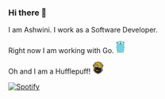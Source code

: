 ### Hi there 👋
I am Ashwini. I work as a Software Developer. 

Right now I am working with Go.
<img alt="gopher" height="25" src="https://raw.githubusercontent.com/ashwinimanoj/ashwinimanoj/7df405b4f93ca028a06e876f515acb233392a1ef/assets/gopher.svg">

Oh and I am a Hufflepuff!
 <img alt="hufflepuff" height="25" src="https://github.com/ashwinimanoj/ashwinimanoj/blob/master/assets/hufflepuff.png?raw=true">


[![Spotify](https://spotify-now-playing-nu-five.vercel.app/api/spotify)](https://open.spotify.com/user/ashwini.manoj)

<!--
**ashwinimanoj/ashwinimanoj** is a ✨ _special_ ✨ repository because its `README.md` (this file) appears on your GitHub profile.

Here are some ideas to get you started:

- 🔭 I’m currently working on ...
- 🌱 I’m currently learning ...
- 👯 I’m looking to collaborate on ...
- 🤔 I’m looking for help with ...
- 💬 Ask me about ...
- 📫 How to reach me: ...
- 😄 Pronouns: ...
- ⚡ Fun fact: ...
-->
